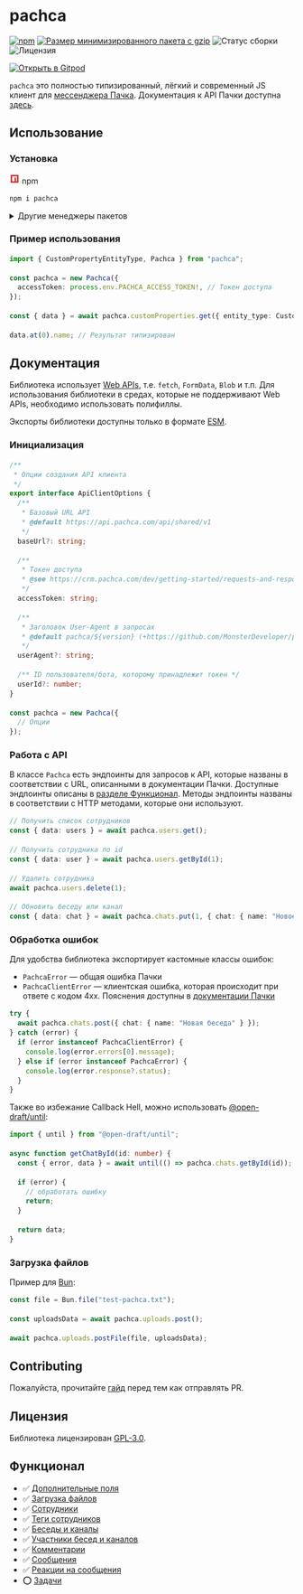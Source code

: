 # pachca
[![npm](https://img.shields.io/npm/v/pachca)](https://npmjs.com/package/pachca)
[![Размер минимизированного пакета с gzip](https://img.shields.io/bundlejs/size/pachca)](https://bundlejs.com/?q=pachca)
![Статус сборки](https://img.shields.io/github/actions/workflow/status/MonsterDeveloper/pachca/publish-to-npm.yml)
![Лицензия](https://img.shields.io/github/license/MonsterDeveloper/pachca)

<a href="https://gitpod.io/#https://github.com/MonsterDeveloper/pachca" rel="nofollow noopener noreferrer" target="_blank" class="after:hidden"><img src="https://gitpod.io/button/open-in-gitpod.svg" alt="Открыть в Gitpod"></a>


`pachca` это полностью типизированный, лёгкий и современный JS клиент для [мессенджера Пачка](https://pachca.com). Документация к API Пачки доступна [здесь](https://crm.pachca.com/dev/).

## Использование

### Установка
<img height="18" src="https://raw.githubusercontent.com/PKief/vscode-material-icon-theme/main/icons/npm.svg"> npm

```bash
npm i pachca
```
<details>
  <summary>Другие менеджеры пакетов</summary>

  <img height="18" src="https://raw.githubusercontent.com/PKief/vscode-material-icon-theme/main/icons/pnpm.svg"> pnpm

  ```bash
  pnpm add pachca
  ```

  <img height="18" src="https://raw.githubusercontent.com/PKief/vscode-material-icon-theme/main/icons/yarn.svg"> Yarn

  ```bash
  yarn add pachca
  ```

  <img height="18" src="https://raw.githubusercontent.com/PKief/vscode-material-icon-theme/main/icons/bun.svg"> bun

  ```bash
  bun add pachca
  ```

  <img height="18" src="https://raw.githubusercontent.com/PKief/vscode-material-icon-theme/main/icons/deno.svg"> Deno

  ```typescript
  import { Pachca } from "https://esm.sh/pachca";
  ```
</details>

### Пример использования
```typescript
import { CustomPropertyEntityType, Pachca } from "pachca";

const pachca = new Pachca({
  accessToken: process.env.PACHCA_ACCESS_TOKEN!, // Токен доступа
});

const { data } = await pachca.customProperties.get({ entity_type: CustomPropertyEntityType.User }); // Получаем все дополнительные поля для пользователей

data.at(0).name; // Результат типизирован
```

## Документация
Библиотека использует [Web APIs](https://developer.mozilla.org/en-US/docs/Web/API), т.е. `fetch`, `FormData`, `Blob` и т.п. Для использования библиотеки в средах, которые не поддерживают Web APIs, необходимо использовать полифиллы.

Экспорты библиотеки доступны только в формате [ESM](https://developer.mozilla.org/en-US/docs/Web/JavaScript/Guide/Modules).

### Инициализация
```typescript
/**
 * Опции создания API клиента
 */
export interface ApiClientOptions {
  /**
   * Базовый URL API
   * @default https://api.pachca.com/api/shared/v1
   */
  baseUrl?: string;

  /**
   * Токен доступа
   * @see https://crm.pachca.com/dev/getting-started/requests-and-responses/
   */
  accessToken: string;

  /**
   * Заголовок User-Agent в запросах
   * @default pachca/${version} (+https://github.com/MonsterDeveloper/pachca)
   */
  userAgent?: string;

  /** ID пользователя/бота, которому принадлежит токен */
  userId?: number;
}

const pachca = new Pachca({
  // Опции
});
```

### Работа с API
В классе `Pachca` есть эндпоинты для запросов к API, которые названы в соответствии с URL, описанными в документации Пачки. Доступные эндпоинты описаны в [разделе Функционал](#функционал). Методы эндпоинты названы в соответствии с HTTP методами, которые они используют.

```typescript
// Получить список сотрудников
const { data: users } = await pachca.users.get();

// Получить сотрудника по id
const { data: user } = await pachca.users.getById(1);

// Удалить сотрудника
await pachca.users.delete(1);

// Обновить беседу или канал
const { data: chat } = await pachca.chats.put(1, { chat: { name: "Новое название" } });
```

### Обработка ошибок
Для удобства библиотека экспортирует кастомные классы ошибок:
- `PachcaError` — общая ошибка Пачки
- `PachcaClientError` — клиентская ошибка, которая происходит при ответе с кодом 4xx. Пояснения доступны в [документации Пачки](https://crm.pachca.com/dev/getting-started/errors/)

```typescript
try {
  await pachca.chats.post({ chat: { name: "Новая беседа" } });
} catch (error) {
  if (error instanceof PachcaClientError) {
    console.log(error.errors[0].message);
  } else if (error instanceof PachcaError) {
    console.log(error.response?.status);
  }
}
```

Также во избежание Callback Hell, можно использовать [@open-draft/until](https://github.com/open-draft/until):
```typescript
import { until } from "@open-draft/until";

async function getChatById(id: number) {
  const { error, data } = await until(() => pachca.chats.getById(id));

  if (error) {
    // обработать ошибку
    return;
  }

  return data;
}
```

### Загрузка файлов
Пример для [Bun](https://bun.sh/):
```typescript
const file = Bun.file("test-pachca.txt");

const uploadsData = await pachca.uploads.post();

await pachca.uploads.postFile(file, uploadsData);
```


## Contributing
Пожалуйста, прочитайте [гайд](./CONTRIBUTING.md) перед тем как отправлять PR.

## Лицензия
Библиотека лицензирован [GPL-3.0](./LICENSE).

## Функционал
- ✅ [Дополнительные поля](https://crm.pachca.com/dev/common/fields/)
- ✅ [Загрузка файлов](https://crm.pachca.com/dev/common/files/)
- ✅ [Сотрудники](https://crm.pachca.com/dev/users/new/)
- ✅ [Теги сотрудников](https://crm.pachca.com/dev/group_tags/list/)
- ✅ [Беседы и каналы](https://crm.pachca.com/dev/chats/new/)
- ✅ [Участники бесед и каналов](https://crm.pachca.com/dev/members/users/new/)
- ✅ [Комментарии](https://crm.pachca.com/dev/threads/new/)
- ✅ [Сообщения](https://crm.pachca.com/dev/messages/new/)
- ✅ [Реакции на сообщения](https://crm.pachca.com/dev/reactions/new/)
- ⭕ [Задачи](https://crm.pachca.com/dev/tasks/new/)